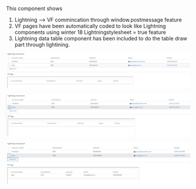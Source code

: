 This component shows

1) Lightning --> VF commincation through window.postmessage feature
2) VF pages have been automatically coded to look like Lightning components using winter 18 Lightningstylesheet = true feature
3) Lightning data table component has been included to do the table draw part through lightining.

![ScreenShot](https://github.com/Rao6308/Lightning_to_VF_Post_message/blob/master/src/LC%20compo.JPG)

![ScreenShot](https://github.com/Rao6308/Lightning_to_VF_Post_message/blob/master/src/LC%20compo2.JPG)

![ScreenShot](https://github.com/Rao6308/Lightning_to_VF_Post_message/blob/master/src/LC%20compo3.JPG)
